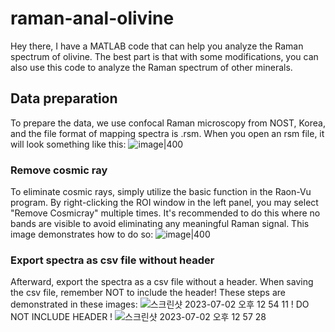 # raman-anal-olivine
Hey there, I have a MATLAB code that can help you analyze the Raman spectrum of olivine. The best part is that with some modifications, you can also use this code to analyze the Raman spectrum of other minerals. 

## Data preparation
To prepare the data, we use confocal Raman microscopy from NOST, Korea, and the file format of mapping spectra is .rsm. When you open an rsm file, it will look something like this:
![image|400](https://github.com/jiseul-park/raman-anal-olivine/assets/43870536/9e6971c9-1620-4f40-85c7-c5bbd021fbf0)

### Remove cosmic ray
To eliminate cosmic rays, simply utilize the basic function in the Raon-Vu program. By right-clicking the ROI window in the left panel, you may select "Remove Cosmicray" multiple times. It's recommended to do this where no bands are visible to avoid eliminating any meaningful Raman signal. This image demonstrates how to do so:
![image|400](https://github.com/jiseul-park/raman-anal-olivine/assets/43870536/1d63859c-c114-4e2d-b60a-bb610083afa1)

### Export spectra as csv file without header
Afterward, export the spectra as a csv file without a header. When saving the csv file, remember NOT to include the header! These steps are demonstrated in these images: 
![스크린샷 2023-07-02 오후 12 54 11](https://github.com/jiseul-park/raman-anal-olivine/assets/43870536/4949d632-bf90-4714-96b6-c5c6bd93bfc8)
! DO NOT INCLUDE HEADER !
![스크린샷 2023-07-02 오후 12 57 28](https://github.com/jiseul-park/raman-anal-olivine/assets/43870536/daf2496a-2b04-4481-8bf9-181473f8b424)
